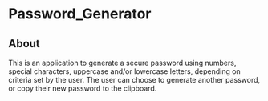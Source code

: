 # Password_Generator

## About

This is an application to generate a secure password using numbers, special characters, uppercase and/or lowercase letters, depending on criteria set by the user. The user can choose to generate another password, or copy their new password to the clipboard. 
